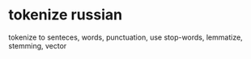 # tokenize russian
tokenize to senteces, words, punctuation, use stop-words, lemmatize, stemming, vector
